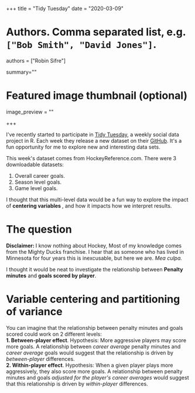 +++
title = "Tidy Tuesday"
date = "2020-03-09"

# Authors. Comma separated list, e.g. `["Bob Smith", "David Jones"]`.
authors = ["Robin Sifre"]

summary=""



# Featured image thumbnail (optional)
image_preview = ""


+++

I've recently started to participate in [Tidy Tuesday](https://thomasmock.netlify.com/post/tidytuesday-a-weekly-social-data-project-in-r/), a weekly social data project in R. Each week they release a new dataset on their [GitHub](https://github.com/rfordatascience/tidytuesday). It's a fun opportunity for me to explore new and interesting data sets.  

This week's dataset comes from HockeyReference.com. There were 3 downloadable datasets:  
1. Overall career goals.  
2. Season level goals.  
3. Game level goals.  

I thought that this multi-level data would be a fun way to explore the impact of <b> centering variables </b>, and how it impacts how we interpret results.  

# The question
<b> Disclaimer: </b> I know nothing about Hockey, Most of my knowledge comes from the Mighty Ducks franchise. I hear that as someone who has lived in Minnesota for four years this is inexcusable, but here we are.  *Mea culpa.*  
  
I thought it would be neat to investigate the relationship between <b>Penalty minutes</b> and <b> goals scored by player</b>. 

# Variable centering and partitioning of variance
You can imagine that the relationship between penalty minutes and goals scored could work on 2 different levels:  
<b> 1. Between-player effect</b>.  Hypothesis: More aggressive players may score more goals. A relationship between *career average* penalty minutes and *career average* goals would suggest that the relationship is driven by  *between-player* differences.  
<b> 2. Within-player effect</b>. Hypothesis: When a given player plays more aggressively, they also score more goals. A relationship between penalty minutes and goals *adjusted for the player's career averages* would suggest that this relationship is driven by *within-player* differences.

  
  